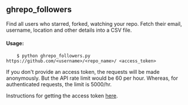 ## ghrepo_followers

Find all users who starred, forked, watching your repo. Fetch their email, username, location
and other details into a CSV file.

#### Usage:

```console
	$ python ghrepo_followers.py https://github.com/<username>/<repo_name>/ <access_token>
```
	
If you don't provide an access token, the requests will be made anonymously. But the API
rate limit would be 60 per hour. Whereas, for authenticated requests, the limit is 5000/hr.

Instructions for getting the access token 
[here](https://help.github.com/en/articles/creating-a-personal-access-token-for-the-command-line).

